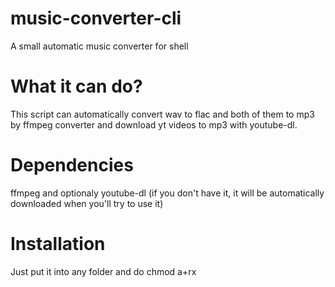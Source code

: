# music-converter-cli
A small automatic music converter for shell
# What it can do?
This script can automatically convert wav to flac and both of them to mp3 by ffmpeg converter and download yt videos to mp3 with youtube-dl.
# Dependencies
ffmpeg and optionaly youtube-dl (if you don't have it, it will be automatically downloaded when you'll try to use it)
# Installation
Just put it into any folder and do chmod a+rx
